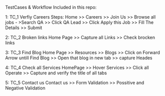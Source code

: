 TestCases & Workflow Included in this repo:

1: TC_1	Verfiy Careers	Steps: Home  >> Careers >> Join Us >> Browse all jobs - >Search QA >> Click QA Lead >> Click Apply this Job >> Fill The Details  >> Submit

2: TC_2	Broken links	Home Page  >>  Capture all Links  >>  Check brocken links

3: TC_3	Find Blog 	Home Page  >>   Resources  >>  Blogs  >>  Click on Forward Arrow untill Find Blog  >>  Open that blog in new tab  >>  capture Heades

4: TC_4	Check all Services 	HomePage  >>  Hover Services  >>  Click  all Operate  >> Capture and verify the title of all tabs

5: TC_5	Contact us	Contact us  >> Form Validation >> Possitive and Negative Validation

